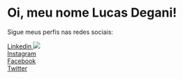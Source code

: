 # Oi, meu nome Lucas Degani!

Sigue meus perfis nas redes sociais:

<div>
  <a href="https://www.linkedin.com/in/lucas-degani/">Linkedin <target="_blank"><img src="https://img.shields.io/badge/LinkedIn-0077B5?style=for-the-badge&logo=linkedin&logoColor=white" target="blank"></a>
  <br>
</div>

<div>
  <a href="https://www.instagram.com/lucasdegani_/">Instagram</a>
</div>

<div>
  <a href="https://www.facebook.com/lucasrdegani">Facebook</a>
</div>

<div>
  <a href="https://twitter.com/LucasDegani_">Twitter</a>
</div>
